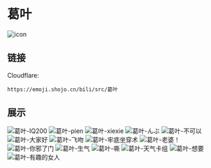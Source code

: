 # 葛叶
![icon](https://emoji.shojo.cn/bili/src/葛叶/icon.png)
## 链接
Cloudflare:
```
https://emoji.shojo.cn/bili/src/葛叶
```
## 展示
![葛叶-IQ200](https://emoji.shojo.cn/bili/src/葛叶/葛叶-IQ200.png)
![葛叶-pien](https://emoji.shojo.cn/bili/src/葛叶/葛叶-pien.png)
![葛叶-xiexie](https://emoji.shojo.cn/bili/src/葛叶/葛叶-xiexie.png)
![葛叶-んぶ](https://emoji.shojo.cn/bili/src/葛叶/葛叶-んぶ.png)
![葛叶-不可以](https://emoji.shojo.cn/bili/src/葛叶/葛叶-不可以.png)
![葛叶-大家好](https://emoji.shojo.cn/bili/src/葛叶/葛叶-大家好.png)
![葛叶-飞吻](https://emoji.shojo.cn/bili/src/葛叶/葛叶-飞吻.png)
![葛叶-牢底坐穿术](https://emoji.shojo.cn/bili/src/葛叶/葛叶-牢底坐穿术.png)
![葛叶-老婆！](https://emoji.shojo.cn/bili/src/葛叶/葛叶-老婆！.png)
![葛叶-你邪了门](https://emoji.shojo.cn/bili/src/葛叶/葛叶-你邪了门.png)
![葛叶-生气](https://emoji.shojo.cn/bili/src/葛叶/葛叶-生气.png)
![葛叶-嘶](https://emoji.shojo.cn/bili/src/葛叶/葛叶-嘶.png)
![葛叶-天气卡组](https://emoji.shojo.cn/bili/src/葛叶/葛叶-天气卡组.png)
![葛叶-想要](https://emoji.shojo.cn/bili/src/葛叶/葛叶-想要.png)
![葛叶-有趣的女人](https://emoji.shojo.cn/bili/src/葛叶/葛叶-有趣的女人.png)

